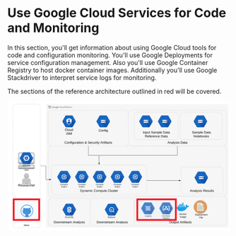 # Use Google Cloud Services for Code and Monitoring

In this section, you'll get information about using Google Cloud tools for code and configuration monitoring.  You'll use Google Deployments for service configuration management.  Also you'll use Google Container Registry to host docker container images.  Additionally you'll use Google Stackdriver to interpret service logs for monitoring.

The sections of the reference architecture outlined in red will be covered.

[![gcp-iam](/images/tools.png)]()